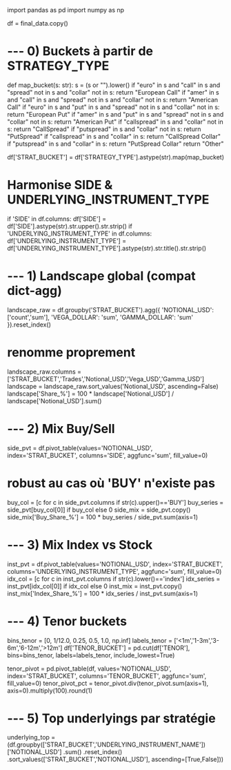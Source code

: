 import pandas as pd
import numpy as np

df = final_data.copy()

# --- 0) Buckets à partir de STRATEGY_TYPE
def map_bucket(s: str):
    s = (s or "").lower()
    if "euro" in s and "call" in s and "spread" not in s and "collar" not in s:
        return "European Call"
    if "amer" in s and "call" in s and "spread" not in s and "collar" not in s:
        return "American Call"
    if "euro" in s and "put"  in s and "spread" not in s and "collar" not in s:
        return "European Put"
    if "amer" in s and "put"  in s and "spread" not in s and "collar" not in s:
        return "American Put"
    if "callspread" in s and "collar" not in s:
        return "CallSpread"
    if "putspread"  in s and "collar" not in s:
        return "PutSpread"
    if "callspread" in s and "collar" in s:
        return "CallSpread Collar"
    if "putspread"  in s and "collar" in s:
        return "PutSpread Collar"
    return "Other"

df['STRAT_BUCKET'] = df['STRATEGY_TYPE'].astype(str).map(map_bucket)

# Harmonise SIDE & UNDERLYING_INSTRUMENT_TYPE
if 'SIDE' in df.columns:
    df['SIDE'] = df['SIDE'].astype(str).str.upper().str.strip()
if 'UNDERLYING_INSTRUMENT_TYPE' in df.columns:
    df['UNDERLYING_INSTRUMENT_TYPE'] = df['UNDERLYING_INSTRUMENT_TYPE'].astype(str).str.title().str.strip()

# --- 1) Landscape global (compat dict-agg)
landscape_raw = df.groupby('STRAT_BUCKET').agg({
    'NOTIONAL_USD': ['count','sum'],
    'VEGA_DOLLAR': 'sum',
    'GAMMA_DOLLAR': 'sum'
}).reset_index()

# renomme proprement
landscape_raw.columns = ['STRAT_BUCKET','Trades','Notional_USD','Vega_USD','Gamma_USD']
landscape = landscape_raw.sort_values('Notional_USD', ascending=False)
landscape['Share_%'] = 100 * landscape['Notional_USD'] / landscape['Notional_USD'].sum()

# --- 2) Mix Buy/Sell
side_pvt = df.pivot_table(values='NOTIONAL_USD',
                          index='STRAT_BUCKET',
                          columns='SIDE',
                          aggfunc='sum',
                          fill_value=0)
# robust au cas où 'BUY' n'existe pas
buy_col = [c for c in side_pvt.columns if str(c).upper()=='BUY']
buy_series = side_pvt[buy_col[0]] if buy_col else 0
side_mix = side_pvt.copy()
side_mix['Buy_Share_%'] = 100 * buy_series / side_pvt.sum(axis=1)

# --- 3) Mix Index vs Stock
inst_pvt = df.pivot_table(values='NOTIONAL_USD',
                          index='STRAT_BUCKET',
                          columns='UNDERLYING_INSTRUMENT_TYPE',
                          aggfunc='sum',
                          fill_value=0)
idx_col = [c for c in inst_pvt.columns if str(c).lower()=='index']
idx_series = inst_pvt[idx_col[0]] if idx_col else 0
inst_mix = inst_pvt.copy()
inst_mix['Index_Share_%'] = 100 * idx_series / inst_pvt.sum(axis=1)

# --- 4) Tenor buckets
bins_tenor = [0, 1/12.0, 0.25, 0.5, 1.0, np.inf]
labels_tenor = ['<1m','1-3m','3-6m','6-12m','>12m']
df['TENOR_BUCKET'] = pd.cut(df['TENOR'], bins=bins_tenor, labels=labels_tenor, include_lowest=True)

tenor_pivot = pd.pivot_table(df, values='NOTIONAL_USD',
                             index='STRAT_BUCKET', columns='TENOR_BUCKET',
                             aggfunc='sum', fill_value=0)
tenor_pivot_pct = tenor_pivot.div(tenor_pivot.sum(axis=1), axis=0).multiply(100).round(1)

# --- 5) Top underlyings par stratégie
underlying_top = (df.groupby(['STRAT_BUCKET','UNDERLYING_INSTRUMENT_NAME'])['NOTIONAL_USD']
                    .sum()
                    .reset_index()
                    .sort_values(['STRAT_BUCKET','NOTIONAL_USD'], ascending=[True,False]))
